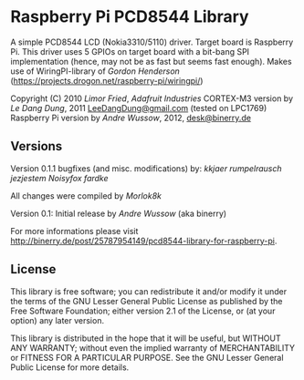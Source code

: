 Raspberry Pi PCD8544 Library
============================
A simple PCD8544 LCD (Nokia3310/5110) driver. Target board is Raspberry Pi.
This driver uses 5 GPIOs on target board with a bit-bang SPI implementation (hence, may not be as fast but seems fast enough).
Makes use of WiringPI-library of _Gordon Henderson_ (https://projects.drogon.net/raspberry-pi/wiringpi/)

Copyright (C) 2010 _Limor Fried_, _Adafruit Industries_
CORTEX-M3 version by _Le Dang Dung_, 2011 LeeDangDung@gmail.com (tested on LPC1769)
Raspberry Pi version by _Andre Wussow_, 2012, desk@binerry.de

Versions
--------
Version 0.1.1
bugfixes (and misc. modifications) by:
_kkjaer_
_rumpelrausch_
_jezjestem_
_Noisyfox_
_fardke_

All changes were compiled by _Morlok8k_

Version 0.1:
Initial release by _Andre Wussow_ (aka binerry)

For more informations please visit http://binerry.de/post/25787954149/pcd8544-library-for-raspberry-pi.

License
-------
This library is free software; you can redistribute it and/or
modify it under the terms of the GNU Lesser General Public
License as published by the Free Software Foundation; either
version 2.1 of the License, or (at your option) any later version.

This library is distributed in the hope that it will be useful,
but WITHOUT ANY WARRANTY; without even the implied warranty of
MERCHANTABILITY or FITNESS FOR A PARTICULAR PURPOSE. See the GNU
Lesser General Public License for more details.
